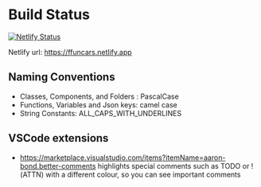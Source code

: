 # Build Status
[![Netlify Status](https://api.netlify.com/api/v1/badges/d06021e9-fcd4-4cdd-a92a-b79d1e0cb9fc/deploy-status)](https://app.netlify.com/sites/ffuncars/deploys)

Netlify url: https://ffuncars.netlify.app

## Naming Conventions
 * Classes, Components, and Folders : PascalCase
 * Functions, Variables and Json keys: camel case
 * String Constants: ALL_CAPS_WITH_UNDERLINES

## VSCode extensions
* https://marketplace.visualstudio.com/items?itemName=aaron-bond.better-comments highlights special comments such as TODO or !(ATTN) with a different colour, so you can see important comments


